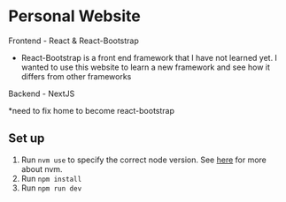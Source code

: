 # Personal Website

Frontend - React & React-Bootstrap
 * React-Bootstrap is a front end framework that I have not learned yet. I wanted to use this website to learn a new framework and see how it differs from other frameworks

Backend - NextJS

*need to fix home to become react-bootstrap

## Set up

1. Run `nvm use` to specify the correct node version. See [here](https://github.com/nvm-sh/nvm) for more about nvm. 
2. Run `npm install`
3. Run `npm run dev`
